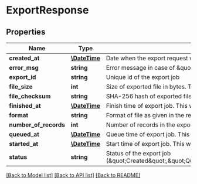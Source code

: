 # ExportResponse

## Properties
Name | Type | Description | Notes
------------ | ------------- | ------------- | -------------
**created_at** | [**\DateTime**](\DateTime.md) | Date when the export request was created | [optional] 
**error_msg** | **string** | Error message in case of \&quot;Failed\&quot; status | [optional] 
**export_id** | **string** | Unique id of the export job | 
**file_size** | **int** | Size of exported file in bytes. This will have a value only when status is \&quot;Completed\&quot;, otherwise null | [optional] 
**file_checksum** | **string** | SHA-256 hash of exported file. This will have a value only when status is \&quot;Completed\&quot;, otherwise null | [optional] 
**finished_at** | [**\DateTime**](\DateTime.md) | Finish time of export job. This will have value only when status is \&quot;Completed\&quot; or \&quot;Failed\&quot;, otherwise null | [optional] 
**format** | **string** | Format of file as given in the request (\&quot;CSV\&quot;, \&quot;TSV\&quot;, \&quot;SSV\&quot;) | [optional] 
**number_of_records** | **int** | Number of records in the export file.  This will have value only when status is \&quot;Completed\&quot;, otherwise null | [optional] 
**queued_at** | [**\DateTime**](\DateTime.md) | Queue time of export job. This will have value when \&quot;Queued\&quot; status is reached, before that null | [optional] 
**started_at** | [**\DateTime**](\DateTime.md) | Start time of export job. This will have value when \&quot;Processing\&quot; status is reached, before that null | [optional] 
**status** | **string** | Status of the export job (\&quot;Created\&quot;,\&quot;Queued\&quot;,\&quot;Processing\&quot;,\&quot;Canceled\&quot;,\&quot;Completed\&quot;,\&quot;Failed\&quot;) | 

[[Back to Model list]](../README.md#documentation-for-models) [[Back to API list]](../README.md#documentation-for-api-endpoints) [[Back to README]](../README.md)


